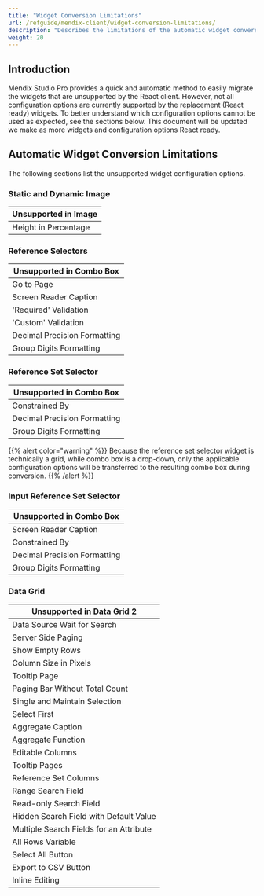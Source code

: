 ```yaml
---
title: "Widget Conversion Limitations"
url: /refguide/mendix-client/widget-conversion-limitations/
description: "Describes the limitations of the automatic widget conversions."
weight: 20
---
```


## Introduction

Mendix Studio Pro provides a quick and automatic method to easily migrate the widgets that are unsupported by the React client. However, not all configuration options are currently supported by the replacement (React ready) widgets. To better understand which configuration options cannot be used as expected, see the sections below. This document will be updated we make as more widgets and configuration options React ready.

## Automatic Widget Conversion Limitations

The following sections list the unsupported widget configuration options.

### Static and Dynamic Image

| Unsupported in Image |
|----------------------|
| Height in Percentage |

### Reference Selectors

| Unsupported in Combo Box           |
|------------------------------------|
| Go to Page                         |
| Screen Reader Caption              |
| 'Required' Validation              |
| 'Custom' Validation                |
| Decimal Precision Formatting       |
| Group Digits Formatting            |

### Reference Set Selector

| Unsupported in Combo Box     |
|------------------------------|
| Constrained By               |
| Decimal Precision Formatting |
| Group Digits Formatting      |

{{% alert color="warning" %}}
Because the reference set selector widget is technically a grid, while combo box is a drop-down, only the applicable configuration options will be transferred to the resulting combo box during conversion.
{{% /alert %}}

### Input Reference Set Selector

| Unsupported in Combo Box           |
|------------------------------------|
| Screen Reader Caption              |
| Constrained By                     |
| Decimal Precision Formatting       |
| Group Digits Formatting            |

### Data Grid

| Unsupported in Data Grid 2              |
|-----------------------------------------|
| Data Source Wait for Search             |
| Server Side Paging                      |
| Show Empty Rows                         |
| Column Size in Pixels                   |
| Tooltip Page                            |
| Paging Bar Without Total Count          |
| Single and Maintain Selection           |
| Select First                            |
| Aggregate Caption                       |
| Aggregate Function                      |
| Editable Columns                        |
| Tooltip Pages                           |
| Reference Set Columns                   |
| Range Search Field                      |
| Read-only Search Field                  |
| Hidden Search Field with Default Value  |
| Multiple Search Fields for an Attribute |
| All Rows Variable                       |
| Select All Button                       |
| Export to CSV Button                    |
| Inline Editing                          |

